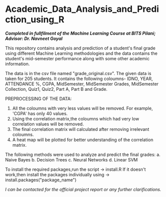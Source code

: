 # Academic_Data_Analysis_and_Prediction_using_R

**_Completed in fullfilment of the Machine Learning Course at BITS Pilani; Advisor: Dr. Navneet Goyal_**

This repository contains analysis and prediction of a student's final grade using different Machine Learning methodologies and the data contains the student's mid-semester performance along with some other academic information.

The data is in the csv file named "grade_original.csv". 
The given data is taken for 205 students.
It contains the following coloumns- IDNO, YEAR, ATTENDANCE %, CGPA, MidSemester, MidSemester Grades, MidSemester Collection, Quiz1, Quiz2, Part A, Part B and Grade.

PREPROCESSING OF THE DATA:
1. All the coloumns with very less values will be removed. For example, 'CGPA' has only 40 values.
2. Using the correlation matrix,the coloumns which had very low correlation values will be removed.
3. The final correlation matrix will calculated after removing irrelevant coloumns.
4. A heat map will be plotted for better understanding of the correlation matrix.

The following methods were used to analyze and predict the final grades:
a. Naive Bayes
b. Decision Trees
c. Neural Networks
d. Linear SVM

To install the required packages,run the script -> install.R
If it doesn't work,then install the packages individually using -> install.packages("package_name")

_I can be contacted for the official project report or any further clarifications._
